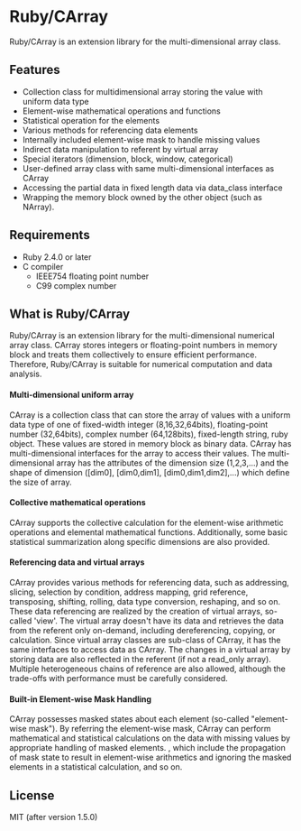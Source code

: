 Ruby/CArray
===========

Ruby/CArray is an extension library for the multi-dimensional array class.

Features
--------

* Collection class for multidimensional array storing the value with uniform data type
* Element-wise mathematical operations and functions
* Statistical operation for the elements
* Various methods for referencing data elements
* Internally included element-wise mask to handle missing values
* Indirect data manipulation to referent by virtual array 
* Special iterators (dimension, block, window, categorical)
* User-defined array class with same multi-dimensional interfaces as CArray
* Accessing the partial data in fixed length data via data_class interface
* Wrapping the memory block owned by the other object (such as NArray).

Requirements
------------

* Ruby 2.4.0 or later
* C compiler 
  + IEEE754 floating point number
  + C99 complex number

What is Ruby/CArray 
------------------

Ruby/CArray is an extension library for the multi-dimensional numerical array class. CArray stores integers or floating-point numbers in memory block and treats them collectively to ensure efficient performance. Therefore, Ruby/CArray is suitable for numerical computation and data analysis. 

#### Multi-dimensional uniform array ####

CArray is a collection class that can store the array of values with a uniform data type of one of fixed-width integer (8,16,32,64bits), floating-point number (32,64bits), complex number (64,128bits), fixed-length string, ruby object. These values are stored in memory block as binary data. CArray has multi-dimensional interfaces for the array to access their values. The multi-dimensional array has the attributes of the dimension size (1,2,3,...) and the shape of dimension ([dim0], [dim0,dim1], [dim0,dim1,dim2],...) which define the size of array. 

#### Collective mathematical operations ####

CArray supports the collective calculation for the element-wise arithmetic operations and elemental mathematical functions. Additionally, some basic statistical summarization along specific dimensions are also provided.

#### Referencing data and virtual arrays ####

CArray provides various methods for referencing data, such as addressing, slicing, selection by condition, address mapping, grid reference, transposing, shifting, rolling, data type conversion, reshaping, and so on. These data referencing are realized by the creation of virtual arrays, so-called 'view'. The virtual array doesn't have its data and retrieves the data from the referent only on-demand, including dereferencing, copying, or calculation. Since virtual array classes are sub-class of CArray, it has the same interfaces to access data as CArray. The changes in a virtual array by storing data are also reflected in the referent (if not a read_only array). Multiple heterogeneous chains of reference are also allowed, although the trade-offs with performance must be carefully considered.

#### Built-in Element-wise Mask Handling ####

CArray possesses masked states about each element (so-called "element-wise mask"). By referring the element-wise mask, CArray can perform mathematical and statistical calculations on the data with missing values by appropriate handling of masked elements. , which include the propagation of mask state to result in element-wise arithmetics and ignoring the masked elements in a statistical calculation, and so on.

License
-------

MIT (after version 1.5.0)
